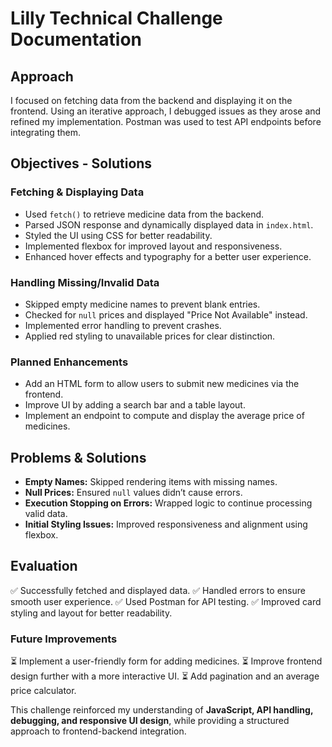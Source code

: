 # Lilly Technical Challenge Documentation

## Approach

I focused on fetching data from the backend and displaying it on the frontend. Using an iterative approach, I debugged issues as they arose and refined my implementation. Postman was used to test API endpoints before integrating them.

## Objectives - Solutions

### **Fetching & Displaying Data**

- Used `fetch()` to retrieve medicine data from the backend.
- Parsed JSON response and dynamically displayed data in `index.html`.
- Styled the UI using CSS for better readability.
- Implemented flexbox for improved layout and responsiveness.
- Enhanced hover effects and typography for a better user experience.

### **Handling Missing/Invalid Data**

- Skipped empty medicine names to prevent blank entries.
- Checked for `null` prices and displayed "Price Not Available" instead.
- Implemented error handling to prevent crashes.
- Applied red styling to unavailable prices for clear distinction.

### **Planned Enhancements**

- Add an HTML form to allow users to submit new medicines via the frontend.
- Improve UI by adding a search bar and a table layout.
- Implement an endpoint to compute and display the average price of medicines.

## Problems & Solutions

- **Empty Names:** Skipped rendering items with missing names.
- **Null Prices:** Ensured `null` values didn’t cause errors.
- **Execution Stopping on Errors:** Wrapped logic to continue processing valid data.
- **Initial Styling Issues:** Improved responsiveness and alignment using flexbox.

## Evaluation

✅ Successfully fetched and displayed data.
✅ Handled errors to ensure smooth user experience.
✅ Used Postman for API testing.
✅ Improved card styling and layout for better readability.

### **Future Improvements**

⏳ Implement a user-friendly form for adding medicines.
⏳ Improve frontend design further with a more interactive UI.
⏳ Add pagination and an average price calculator.

This challenge reinforced my understanding of **JavaScript, API handling, debugging, and responsive UI design**, while providing a structured approach to frontend-backend integration.


